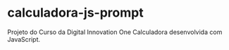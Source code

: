 # calculadora-js-prompt

Projeto do Curso da Digital Innovation One
Calculadora desenvolvida com JavaScript.
